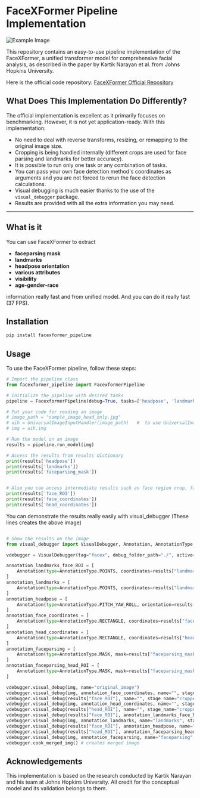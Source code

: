 # FaceXFormer Pipeline Implementation
![Example Image](0_merged.png)

This repository contains an easy-to-use pipeline implementation of the FaceXFormer, a unified transformer model for comprehensive facial analysis, as described in the paper by Kartik Narayan et al. from Johns Hopkins University.

Here is the official code repository: [FaceXFormer Official Repository](https://github.com/Kartik-3004/facexformer)

## What Does This Implementation Do Differently?

The official implementation is excellent as it primarily focuses on benchmarking. However, it is not yet application-ready. With this implementation:

- No need to deal with reverse transforms, resizing, or remapping to the original image size.
- Cropping is being handled internally (different crops are used for face parsing and landmarks for better accuracy).
- It is possible to run only one task or any combination of tasks.
- You can pass your own face detection method's coordinates as arguments and you are not forced to rerun the face detection calculations.
- Visual debugging is much easier thanks to the use of the `visual_debugger` package.
- Results are provided with all the extra information you may need.

---

## What is it 

You can use FaceXFormer to extract
- **faceparsing mask**
- **landmarks**
- **headpose orientation**
- **various attributes** 
- **visibility** 
- **age-gender-race** 

information really fast and from unified model.  And you can do it really fast (37 FPS).

## Installation
```bash
pip install facexformer_pipeline 
```

## Usage

To use the FaceXFormer pipeline, follow these steps:

```python
# Import the pipeline class
from facexformer_pipeline import FacexformerPipeline

# Initialize the pipeline with desired tasks
pipeline = FacexformerPipeline(debug=True, tasks=['headpose', 'landmark', 'faceparsing'])

# Put your code for reading an image 
# image_path = "sample_image_head_only.jpg"
# uih = UniversalImageInputHandler(image_path)   #  to use UniversalImageInputHandler you need "pip install image_input_handler"
# img = uih.img

# Run the model on an image
results = pipeline.run_model(img)

# Access the results from results dictionary
print(results['headpose'])
print(results['landmarks']) 
print(results['faceparsing_mask']) 


# Also you can access intermediate results such as face region crop, face coordinates etc
print(results['face_ROI'])
print(results['face_coordinates']) 
print(results['head_coordinates']) 


```

You can demonstrate the results really easily with visual_debugger
(These lines creates the above image)

```python

# Show the results on the image
from visual_debugger import VisualDebugger, Annotation, AnnotationType

vdebugger = VisualDebugger(tag="facex", debug_folder_path="./", active=True)

annotation_landmarks_face_ROI = [
    Annotation(type=AnnotationType.POINTS, coordinates=results["landmarks_face_ROI"], color=(0, 255, 0))
]
annotation_landmarks = [
    Annotation(type=AnnotationType.POINTS, coordinates=results["landmarks"], color=(0, 255, 0))
]
annotation_headpose = [
    Annotation(type=AnnotationType.PITCH_YAW_ROLL, orientation=results["headpose"], color=(0, 255, 0))
]
annotation_face_coordinates = [
    Annotation(type=AnnotationType.RECTANGLE, coordinates=results["face_coordinates"], color=(0, 255, 0))
]
annotation_head_coordinates = [
    Annotation(type=AnnotationType.RECTANGLE, coordinates=results["head_coordinates"], color=(0, 255, 0))
]
annotation_faceparsing = [
    Annotation(type=AnnotationType.MASK, mask=results["faceparsing_mask"], color=(0, 255, 0))
]
annotation_faceparsing_head_ROI = [
    Annotation(type=AnnotationType.MASK, mask=results["faceparsing_mask_head_ROI"], color=(0, 255, 0))
]

vdebugger.visual_debug(img, name="original_image")
vdebugger.visual_debug(img, annotation_face_coordinates, name="", stage_name="face_coor")
vdebugger.visual_debug(results["face_ROI"], name="", stage_name="cropped_face_ROI")
vdebugger.visual_debug(img, annotation_head_coordinates, name="", stage_name="head_coor")
vdebugger.visual_debug(results["head_ROI"], name="", stage_name="cropped_head_ROI")
vdebugger.visual_debug(results["face_ROI"], annotation_landmarks_face_ROI, name="landmarks", stage_name="on_face_ROI")
vdebugger.visual_debug(img, annotation_landmarks, name="landmarks", stage_name="on_image")
vdebugger.visual_debug(results["face_ROI"], annotation_headpose, name="headpose")
vdebugger.visual_debug(results["head_ROI"], annotation_faceparsing_head_ROI, name="faceparsing", stage_name="mask_on_head_ROI")
vdebugger.visual_debug(img, annotation_faceparsing, name="faceparsing", stage_name="mask_on_full_image")
vdebugger.cook_merged_img() # creates merged image
```

## Acknowledgements

This implementation is based on the research conducted by Kartik Narayan and his team at Johns Hopkins University. All credit for the conceptual model and its validation belongs to them.


